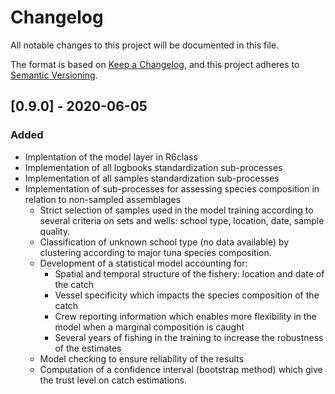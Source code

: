# Changelog
All notable changes to this project will be documented in this file.

The format is based on [Keep a Changelog](https://keepachangelog.com/en/1.0.0/),
and this project adheres to [Semantic Versioning](https://semver.org/spec/v2.0.0.html).

## [0.9.0] - 2020-06-05
### Added
- Implentation of the model layer in R6class
- Implementation of all logbooks standardization sub-processes
- Implementation of all samples standardization sub-processes
- Implementation of sub-processes for assessing species composition in relation to non-sampled assemblages
  - Strict selection of samples used in the model training according to several criteria on sets and wells: school type, location, date, sample quality.      
  - Classification of unknown school type (no data available) by clustering according to major tuna species composition.      
  - Development of a statistical model accounting for:
      - Spatial and temporal structure of the fishery: location and date of the catch
      - Vessel specificity which impacts the species composition of the catch
      - Crew reporting information which enables more flexibility in the model when a marginal composition is caught
      - Several years of fishing in the training to increase the robustness of the estimates
  - Model checking to ensure reliability of the results
  - Computation of a confidence interval (bootstrap method) which give the trust     level on catch estimations. 
